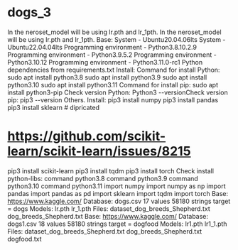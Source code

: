 # dogs_3
In the neroset_model will be using lr.pth and lr_1pth.
In the neroset_model will be using lr.pth and lr_1pth.
Base:
System - Ubuntu20.04.06lts
System - Ubuntu22.04.04lts
Programming environment - Python3.8.10.2.9
Programming environment - Python3.9.5.2
Programming environment - Python3.10.12
Programming environment - Python3.11.0-rc1
Python dependencies from requirements.txt
Install:
Command for install Python:
sudo apt install python3.8
sudo apt install python3.9
sudo apt install python3.10
sudo apt install python3.11
Command for install pip:
sudo apt install python3-pip
Check version Python:
Python3 --versionCheck version pip:
pip3 --version
Others.
Install:
pip3 install numpy
pip3 install pandas
pip3 install sklearn # dipricated
# https://github.com/scikit-learn/scikit-learn/issues/8215
pip3 install scikit-learn
pip3 install tqdm
pip3 install torch
Check install python-libs:
command python3.8
command python3.9
command python3.10
command python3.11
import numpy
import numpy as np
import pandas
import pandas as pd
import sklearn
import tqdm
import torch
Base:
https://www.kaggle.com/
Database:
dogs.csv
17 values
58180 strings
target = dogs
Models:
lr.pth
lr_1.pth
Files:
dataset_dog_breeds_Shepherd.txt
dog_breeds_Shepherd.txt
Base:
https://www.kaggle.com/
Database:
dogs1.csv
18 values
58180 strings
target = dogfood
Models:
lr1.pth
lr1_1.pth
Files:
dataset_dog_breeds_Shepherd.txt
dog_breeds_Shepherd.txt
dogfood.txt
